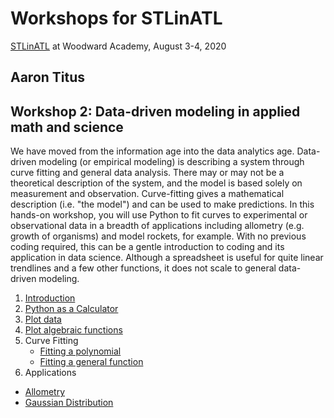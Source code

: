 # Workshops for STLinATL

[STLinATL](https://stlinatl.com/) at Woodward Academy, August 3-4, 2020

## Aaron Titus

## Workshop 2: Data-driven modeling in applied math and science

We have moved from the information age into the data analytics age. Data-driven modeling (or empirical modeling) is describing a system through curve fitting and general data  analysis. There may or may not be a theoretical description of the system, and the model is based solely on measurement and observation. Curve-fitting gives a mathematical description (i.e. "the model") and can be used to make predictions. In this hands-on workshop, you will use Python to fit curves to experimental or observational data in a breadth of applications including allometry (e.g. growth of organisms) and model rockets, for example. With no previous coding required, this can be a gentle introduction to coding and its application in data science. Although a spreadsheet is useful for quite linear trendlines and a few other functions, it does not scale to general data-driven modeling.


1. [Introduction](https://colab.research.google.com/github/atitus/STLinATL/blob/master/workshop2/01-introduction/01-introduction.ipynb)
2. [Python as a Calculator](https://colab.research.google.com/github/atitus/STLinATL/blob/master/workshop2/02-python-calc/02-python-calculator.ipynb)
3. [Plot data](https://colab.research.google.com/github/atitus/STLinATL/blob/master/workshop2/03-plot-data/03-plot-data.ipynb)
4. [Plot algebraic functions](https://colab.research.google.com/github/atitus/STLinATL/blob/master/workshop2/04-plot-functions/04-plot-functions.ipynb)
5. Curve Fitting
   - [Fitting a polynomial](https://colab.research.google.com/github/atitus/STLinATL/blob/master/workshop2/05-curve-fitting/05-curve-fitting-part1.ipynb)
   - [Fitting a general function](https://colab.research.google.com/github/atitus/STLinATL/blob/master/workshop2/05-curve-fitting/05-curve-fitting-part1.ipynb)   
6. Applications
  - [Allometry](https://colab.research.google.com/github/atitus/STLinATL/blob/master/workshop2/06-applications/allometry.ipynb)
  - [Gaussian Distribution](https://colab.research.google.com/github/atitus/STLinATL/blob/master/workshop2/06-applications/gaussian.ipynb)